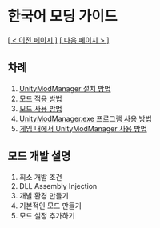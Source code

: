 # 한국어 모딩 가이드
<ins>[[ < 이전 페이지 ]](../README.md)</ins> <ins>[[ 다음 페이지 > ]](./1.md)</ins>

## 차례
1. [UnityModManager 설치 방법](./1.md)
2. [모드 적용 방법](./2.md)
3. [모드 사용 방법](./3.md)
4. [UnityModManager.exe 프로그램 사용 방법](./4.md)
5. [게임 내에서 UnityModManager 사용 방법](./5.md)

## 모드 개발 설명
1. 최소 개발 조건
2. DLL Assembly Injection
3. 개발 환경 만들기
4. 기본적인 모드 만들기
5. 모드 설정 추가하기